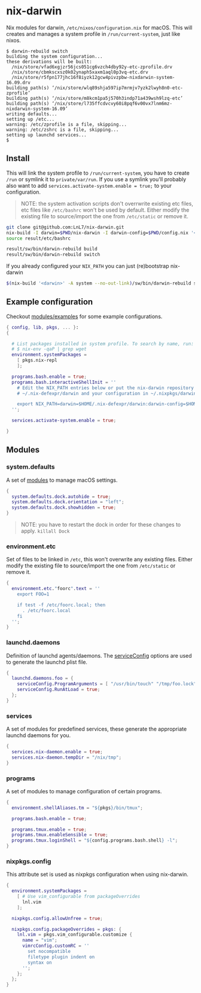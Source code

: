 # nix-darwin

Nix modules for darwin, `/etc/nixos/configuration.nix` for macOS.
This will creates and manages a system profile in `/run/current-system`, just like nixos.

```
$ darwin-rebuild switch
building the system configuration...
these derivations will be built:
  /nix/store/vfad6xgjzr56jcs051cg6vzch4dby92y-etc-zprofile.drv
  /nix/store/cbmkscxsz0k02ynaph5xaxm1aql0p3vq-etc.drv
  /nix/store/r5fpn177jhc16f8iyzk12gcw4pivzpbw-nixdarwin-system-16.09.drv
building path(s) ‘/nix/store/wlq89shja597ip7mrmjv7yzk2lwyh8n0-etc-zprofile’
building path(s) ‘/nix/store/m8kcm1pa5j570h3indp71a439wsh9lzq-etc’
building path(s) ‘/nix/store/l735ffcdvcvy60i8pqf6v00vx7lnm6mz-nixdarwin-system-16.09’
writing defaults...
setting up /etc...
warning: /etc/zprofile is a file, skipping...
warning: /etc/zshrc is a file, skipping...
setting up launchd services...
$ 
```

## Install

This will link the system profile to `/run/current-system`, you have to create `/run` or symlink it to `private/var/run`.
If you use a symlink you'll probably also want to add `services.activate-system.enable = true;` to your configuration.

> NOTE: the system activation scripts don't overrwrite existing etc files, etc files like `/etc/bashrc` won't be used by default.
Either modify the existing file to source/import the one from `/etc/static` or remove it.

```bash
git clone git@github.com:LnL7/nix-darwin.git
nix-build -I darwin=$PWD/nix-darwin -I darwin-config=$PWD/config.nix '<darwin>' -A system
source result/etc/bashrc

result/sw/bin/darwin-rebuild build
result/sw/bin/darwin-rebuild switch
```

If you already configured your `NIX_PATH` you can just (re)bootstrap nix-darwin

```bash
$(nix-build '<darwin>' -A system --no-out-link)/sw/bin/darwin-rebuild switch
```

## Example configuration

Checkout [modules/examples](https://github.com/LnL7/nix-darwin/tree/master/modules/examples) for some example configurations.

```nix
{ config, lib, pkgs, ... }:
{

  # List packages installed in system profile. To search by name, run:
  # $ nix-env -qaP | grep wget
  environment.systemPackages =
    [ pkgs.nix-repl
    ];

  programs.bash.enable = true;
  programs.bash.interactiveShellInit = ''
    # Edit the NIX_PATH entries below or put the nix-darwin repository in
    # ~/.nix-defexpr/darwin and your configuration in ~/.nixpkgs/darwin-config.nix

    export NIX_PATH=darwin=$HOME/.nix-defexpr/darwin:darwin-config=$HOME/.nixpkgs/darwin-config.nix:$NIX_PATH
  '';

  services.activate-system.enable = true;

}
```

## Modules

### system.defaults

A set of [modules](https://github.com/LnL7/nix-darwin/tree/master/modules/system/defaults) to manage macOS settings.

```nix
{
  system.defaults.dock.autohide = true;
  system.defaults.dock.orientation = "left";
  system.defaults.dock.showhidden = true;
}
```

> NOTE: you have to restart the dock in order for these changes to apply. `killall Dock`

### environment.etc

Set of files to be linked in `/etc`, this won't overwrite any existing files.
Either modify the existing file to source/import the one from `/etc/static` or remove it.

```nix
{
  environment.etc."foorc".text = ''
    export FOO=1

    if test -f /etc/foorc.local; then
      . /etc/foorc.local
    fi
  '';
}
```

### launchd.daemons

Definition of launchd agents/daemons. The [serviceConfig](https://github.com/LnL7/nix-darwin/blob/master/modules/launchd/launchd.nix) options are used to generate the launchd plist file.

```nix
{
  launchd.daemons.foo = {
    serviceConfig.ProgramArguments = [ "/usr/bin/touch" "/tmp/foo.lock" ];
    serviceConfig.RunAtLoad = true;
  };
}
```

### services

A set of modules for predefined services, these generate the appropriate launchd daemons for you.

```nix
{
  services.nix-daemon.enable = true;
  services.nix-daemon.tempDir = "/nix/tmp";
}
```

### programs

A set of modules to manage configuration of certain programs.

```nix
{
  environment.shellAliases.tm = "${pkgs}/bin/tmux";

  programs.bash.enable = true;

  programs.tmux.enable = true;
  programs.tmux.enableSensible = true;
  programs.tmux.loginShell = "${config.programs.bash.shell} -l";
}
```

### nixpkgs.config

This attribute set is used as nixpkgs configuration when using nix-darwin.

```nix
{
  environment.systemPackages =
    [ # Use vim_configurable from packageOverrides
      lnl.vim
    ];

  nixpkgs.config.allowUnfree = true;

  nixpkgs.config.packageOverrides = pkgs: {
    lnl.vim = pkgs.vim_configurable.customize {
      name = "vim";
      vimrcConfig.customRC = ''
        set nocompatible
        filetype plugin indent on
        syntax on
      '';
    };
  };
}
```
